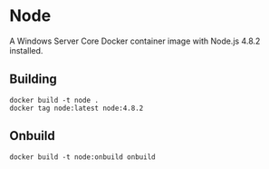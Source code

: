 # Node

A Windows Server Core Docker container image with Node.js 4.8.2 installed.

## Building

```
docker build -t node .
docker tag node:latest node:4.8.2
```

## Onbuild

```
docker build -t node:onbuild onbuild
```
